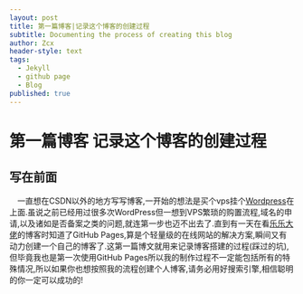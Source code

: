 ```yaml
---
layout: post
title: 第一篇博客|记录这个博客的创建过程
subtitle: Documenting the process of creating this blog
author: Zcx
header-style: text
tags:
  - Jekyll
  - github page
  - Blog
published: true
---
```


# 第一篇博客 记录这个博客的创建过程
## 写在前面
&ensp;&ensp;一直想在CSDN以外的地方写写博客,一开始的想法是买个vps挂个[Wordpress](https://wordpress.org/)在上面.虽说之前已经用过很多次WordPress但一想到VPS繁琐的购置流程,域名的申请,以及诸如是否备案之类的问题,就连第一步也迈不出去了.直到有一天在看[乐乐大佬](http://candycat1992.github.io/2017/05/29/update-blog/)的博客时知道了GitHub Pages,算是个轻量级的在线网站的解决方案,瞬间又有动力创建一个自己的博客了.这第一篇博文就用来记录博客搭建的过程(踩过的坑),但毕竟我也是第一次使用GitHub Pages所以我的制作过程不一定能包括所有的特殊情况,所以如果你也想按照我的流程创建个人博客,请务必用好搜索引擎,相信聪明的你一定可以成功的!
##
